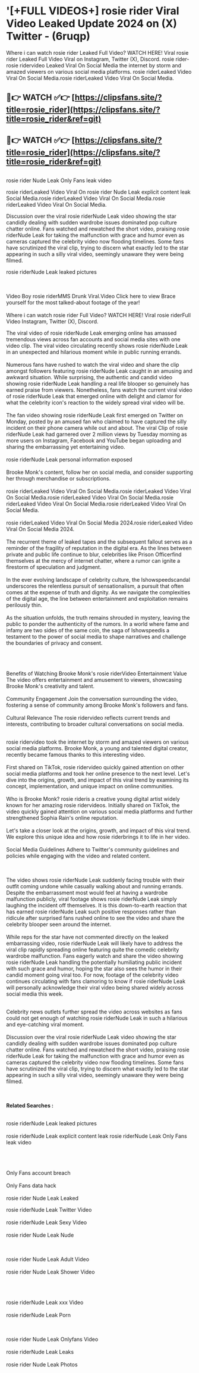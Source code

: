 #  '[+FULL VIDEOS+] rosie rider Viral Video Leaked Update 2024 on (X) Twitter - (6ruqp)

Where i can watch rosie rider Leaked Full Video? WATCH HERE! Viral rosie rider Leaked Full Video Viral on Instagram, Twitter (X), Discord.
rosie rider- rosie ridervideo Leaked Viral On Social Media the internet by storm and amazed viewers on various social media platforms.
rosie riderLeaked Video Viral On Social Media.rosie riderLeaked Video Viral On Social Media.




## 🔴👉 WATCH ✅👉 [https://clipsfans.site/?title=rosie_rider](https://clipsfans.site/?title=rosie_rider&ref=git)


## 🔴👉 WATCH ✅👉 [https://clipsfans.site/?title=rosie_rider](https://clipsfans.site/?title=rosie_rider&ref=git)
##


rosie rider Nude Leak Only Fans leak video 


rosie riderLeaked Video Viral On  rosie rider Nude Leak explicit content leak Social Media.rosie riderLeaked Video Viral On Social Media.rosie riderLeaked Video Viral On Social Media.



Discussion over the viral rosie riderNude Leak video showing the star candidly dealing with sudden wardrobe issues dominated pop culture chatter online. Fans watched and rewatched the short video, praising rosie riderNude Leak for taking the malfunction with grace and humor even as cameras captured the celebrity video now flooding timelines. Some fans have scrutinized the viral clip, trying to discern what exactly led to the star appearing in such a silly viral video, seemingly unaware they were being filmed.


rosie riderNude Leak leaked pictures


  <br>

  <br>
Video Boy rosie riderMMS Drunk Viral.Video Click here to view Brace yourself for the most talked-about footage of the year!
<br><br>
Where i can watch rosie rider Full Video? WATCH HERE! Viral rosie riderFull Video Instagram, Twitter (X), Discord.

The viral video of rosie riderNude Leak emerging online has amassed tremendous views across fan accounts and social media sites with one video clip. The viral video circulating recently shows rosie riderNude Leak in an unexpected and hilarious moment while in public running errands.
<br><br>
Numerous fans have rushed to watch the viral video and share the clip amongst followers featuring rosie riderNude Leak caught in an amusing and awkward situation. While surprising, the authentic and candid video showing rosie riderNude Leak handling a real life blooper so genuinely has earned praise from viewers. Nonetheless, fans watch the current viral video of rosie riderNude Leak that emerged online with delight and clamor for what the celebrity icon's reaction to the widely spread viral video will be.
<br><br>
The fan video showing rosie riderNude Leak first emerged on Twitter on Monday, posted by an amused fan who claimed to have captured the silly incident on their phone camera while out and about. The viral Clip of rosie riderNude Leak had garnered over 2 million views by Tuesday morning as more users on Instagram, Facebook and YouTube began uploading and sharing the embarrassing yet entertaining video.
<br><br>
rosie riderNude Leak personal information exposed
<br><br>
Brooke Monk's content, follow her on social media, and consider supporting her through merchandise or subscriptions.
<br><br>
rosie riderLeaked Video Viral On Social Media.rosie riderLeaked Video Viral On Social Media.rosie riderLeaked Video Viral On Social Media.rosie riderLeaked Video Viral On Social Media.rosie riderLeaked Video Viral On Social Media.
<br><br>
rosie riderLeaked Video Viral On Social Media 2024.rosie riderLeaked Video Viral On Social Media 2024.
<br><br>
The recurrent theme of leaked tapes and the subsequent fallout serves as a reminder of the fragility of reputation in the digital era. As the lines between private and public life continue to blur, celebrities like Prison Officerfind themselves at the mercy of internet chatter, where a rumor can ignite a firestorm of speculation and judgment.
<br><br>
In the ever evolving landscape of celebrity culture, the Ishowspeedscandal underscores the relentless pursuit of sensationalism, a pursuit that often comes at the expense of truth and dignity. As we navigate the complexities of the digital age, the line between entertainment and exploitation remains perilously thin.
<br><br>
As the situation unfolds, the truth remains shrouded in mystery, leaving the public to ponder the authenticity of the rumors. In a world where fame and infamy are two sides of the same coin, the saga of Ishowspeedis a testament to the power of social media to shape narratives and challenge the boundaries of privacy and consent.
<br><br>

<br><br>
Benefits of Watching Brooke Monk's rosie riderVideo Entertainment Value The video offers entertainment and amusement to viewers, showcasing Brooke Monk's creativity and talent.
<br><br>
Community Engagement Join the conversation surrounding the video, fostering a sense of community among Brooke Monk's followers and fans.
<br><br>
Cultural Relevance The rosie ridervideo reflects current trends and interests, contributing to broader cultural conversations on social media.
<br><br>


rosie ridervideo took the internet by storm and amazed viewers on various social media platforms. Brooke Monk, a young and talented digital creator, recently became famous thanks to this interesting video.
<br><br>
First shared on TikTok, rosie ridervideo quickly gained attention on other social media platforms and took her online presence to the next level. Let's dive into the origins, growth, and impact of this viral trend by examining its concept, implementation, and unique impact on online communities.
<br><br>
Who is Brooke Monk? rosie rideris a creative young digital artist widely known for her amazing rosie ridervideos. Initially shared on TikTok, the video quickly gained attention on various social media platforms and further strengthened Sophia Rain's online reputation.
<br><br>
Let's take a closer look at the origins, growth, and impact of this viral trend. We explore this unique idea and how rosie riderbrings it to life in her video.
<br><br>
Social Media Guidelines Adhere to Twitter's community guidelines and policies while engaging with the video and related content.


<br><br>
The video shows rosie riderNude Leak suddenly facing trouble with their outfit coming undone while casually walking about and running errands. Despite the embarrassment most would feel at having a wardrobe malfunction publicly, viral footage shows rosie riderNude Leak simply laughing the incident off themselves. It is this down-to-earth reaction that has earned rosie riderNude Leak such positive responses rather than ridicule after surprised fans rushed online to see the video and share the celebrity blooper seen around the internet.
<br><br>
While reps for the star have not commented directly on the leaked embarrassing video, rosie riderNude Leak will likely have to address the viral clip rapidly spreading online featuring quite the comedic celebrity wardrobe malfunction. Fans eagerly watch and share the video showing rosie riderNude Leak handling the potentially humiliating public incident with such grace and humor, hoping the star also sees the humor in their candid moment going viral too. For now, footage of the celebrity video continues circulating with fans clamoring to know if rosie riderNude Leak will personally acknowledge their viral video being shared widely across social media this week.
<br><br>

Celebrity news outlets further spread the video across websites as fans could not get enough of watching rosie riderNude Leak in such a hilarious and eye-catching viral moment.
<br><br>
Discussion over the viral rosie riderNude Leak video showing the star candidly dealing with sudden wardrobe issues dominated pop culture chatter online. Fans watched and rewatched the short video, praising rosie riderNude Leak for taking the malfunction with grace and humor even as cameras captured the celebrity video now flooding timelines. Some fans have scrutinized the viral clip, trying to discern what exactly led to the star appearing in such a silly viral video, seemingly unaware they were being filmed.


<br><br>
<strong>Related Searches :</strong>
<br><br>

rosie riderNude Leak leaked pictures
<br><br>
rosie riderNude Leak explicit content leak
rosie riderNude Leak Only Fans leak video
<br><br>

<br><br>
Only Fans account breach
<br><br>
Only Fans data hack
<br><br>
rosie rider Nude Leak Leaked

rosie riderNude Leak Twitter Video
<br><br>
rosie riderNude Leak Sexy Video
<br><br>
rosie rider Nude Leak Nude

<br><br>
rosie rider Nude Leak Adult Video
<br><br>
rosie rider Nude Leak Shower Video
<br><br>

<br><br>
rosie riderNude Leak xxx Video
<br><br>
rosie riderNude Leak Porn

<br><br>
rosie rider Nude Leak Onlyfans Video
<br><br>
rosie riderNude Leak Leaks
<br><br>
rosie rider Nude Leak Photos